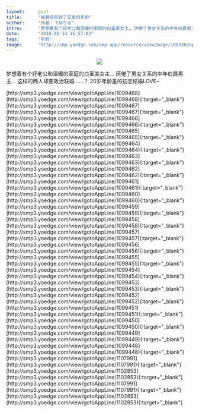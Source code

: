 ```yaml
---
layout:     post
title:      "侯爵叔叔到了恋爱的年龄"
author:     "作者：飞鸟りな"
intro:      "梦想着有个好老公和温暖的家庭的白富美女主… 厌倦了男女关系的中年伯爵男主… 这样的两人却要政治联婚……？ 20岁年龄差的初恋结婚LOVE~"
date:       "2018-02-14 16:57:03"
tags:       "年龄"
image:      "http://smp.yoedge.com/smp-app/resource/viewImage/1003362appline.png"
---
```

<div style="text-align: center">
<p><img src="http://smp.yoedge.com/smp-app/resource/viewImage/1003362appline.png"/></p>
</div>
<p class="post-meta">
<span>梦想着有个好老公和温暖的家庭的白富美女主… 厌倦了男女关系的中年伯爵男主… 这样的两人却要政治联婚……？ 20岁年龄差的初恋结婚LOVE~</span>
</p>
[http://smp3.yoedge.com/view/gotoAppLine/1099468](http://smp3.yoedge.com/view/gotoAppLine/1099468){:target="_blank"}
[http://smp3.yoedge.com/view/gotoAppLine/1099467](http://smp3.yoedge.com/view/gotoAppLine/1099467){:target="_blank"}
[http://smp3.yoedge.com/view/gotoAppLine/1099466](http://smp3.yoedge.com/view/gotoAppLine/1099466){:target="_blank"}
[http://smp3.yoedge.com/view/gotoAppLine/1099465](http://smp3.yoedge.com/view/gotoAppLine/1099465){:target="_blank"}
[http://smp3.yoedge.com/view/gotoAppLine/1099464](http://smp3.yoedge.com/view/gotoAppLine/1099464){:target="_blank"}
[http://smp3.yoedge.com/view/gotoAppLine/1099463](http://smp3.yoedge.com/view/gotoAppLine/1099463){:target="_blank"}
[http://smp3.yoedge.com/view/gotoAppLine/1099462](http://smp3.yoedge.com/view/gotoAppLine/1099462){:target="_blank"}
[http://smp3.yoedge.com/view/gotoAppLine/1099461](http://smp3.yoedge.com/view/gotoAppLine/1099461){:target="_blank"}
[http://smp3.yoedge.com/view/gotoAppLine/1099460](http://smp3.yoedge.com/view/gotoAppLine/1099460){:target="_blank"}
[http://smp3.yoedge.com/view/gotoAppLine/1099459](http://smp3.yoedge.com/view/gotoAppLine/1099459){:target="_blank"}
[http://smp3.yoedge.com/view/gotoAppLine/1099458](http://smp3.yoedge.com/view/gotoAppLine/1099458){:target="_blank"}
[http://smp3.yoedge.com/view/gotoAppLine/1099457](http://smp3.yoedge.com/view/gotoAppLine/1099457){:target="_blank"}
[http://smp3.yoedge.com/view/gotoAppLine/1099456](http://smp3.yoedge.com/view/gotoAppLine/1099456){:target="_blank"}
[http://smp3.yoedge.com/view/gotoAppLine/1099455](http://smp3.yoedge.com/view/gotoAppLine/1099455){:target="_blank"}
[http://smp3.yoedge.com/view/gotoAppLine/1099454](http://smp3.yoedge.com/view/gotoAppLine/1099454){:target="_blank"}
[http://smp3.yoedge.com/view/gotoAppLine/1099453](http://smp3.yoedge.com/view/gotoAppLine/1099453){:target="_blank"}
[http://smp3.yoedge.com/view/gotoAppLine/1099452](http://smp3.yoedge.com/view/gotoAppLine/1099452){:target="_blank"}
[http://smp3.yoedge.com/view/gotoAppLine/1099451](http://smp3.yoedge.com/view/gotoAppLine/1099451){:target="_blank"}
[http://smp3.yoedge.com/view/gotoAppLine/1099450](http://smp3.yoedge.com/view/gotoAppLine/1099450){:target="_blank"}
[http://smp3.yoedge.com/view/gotoAppLine/1099449](http://smp3.yoedge.com/view/gotoAppLine/1099449){:target="_blank"}
[http://smp3.yoedge.com/view/gotoAppLine/1099448](http://smp3.yoedge.com/view/gotoAppLine/1099448){:target="_blank"}
[http://smp3.yoedge.com/view/gotoAppLine/1107991](http://smp3.yoedge.com/view/gotoAppLine/1107991){:target="_blank"}
[http://smp3.yoedge.com/view/gotoAppLine/1102853](http://smp3.yoedge.com/view/gotoAppLine/1102853){:target="_blank"}
[http://smp3.yoedge.com/view/gotoAppLine/1107991](http://smp3.yoedge.com/view/gotoAppLine/1107991){:target="_blank"}
[http://smp3.yoedge.com/view/gotoAppLine/1102853](http://smp3.yoedge.com/view/gotoAppLine/1102853){:target="_blank"}


